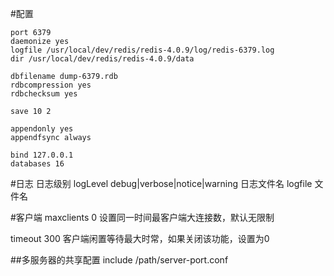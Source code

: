 #配置
```text
port 6379
daemonize yes
logfile /usr/local/dev/redis/redis-4.0.9/log/redis-6379.log
dir /usr/local/dev/redis/redis-4.0.9/data

dbfilename dump-6379.rdb
rdbcompression yes
rdbchecksum yes

save 10 2

appendonly yes
appendfsync always

bind 127.0.0.1
databases 16

```


#日志
日志级别
logLevel debug|verbose|notice|warning
日志文件名
logfile 文件名
 
 
 #客户端
 maxclients 0
 设置同一时间最客户端大连接数，默认无限制
 
 timeout 300
 客户端闲置等待最大时常，如果关闭该功能，设置为0
 
 
 
 
 ##多服务器的共享配置
 include /path/server-port.conf
 
 
 
 
 